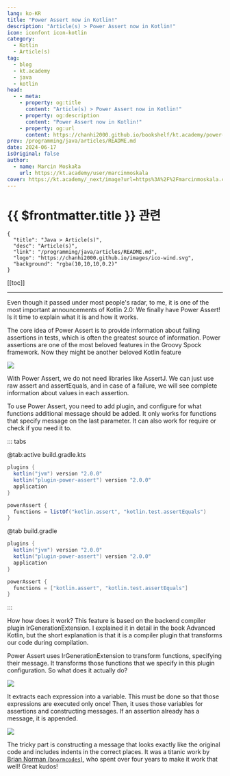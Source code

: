 ```yaml
---
lang: ko-KR
title: "Power Assert now in Kotlin!"
description: "Article(s) > Power Assert now in Kotlin!"
icon: iconfont icon-kotlin
category: 
  - Kotlin
  - Article(s)
tag: 
  - blog
  - kt.academy
  - java
  - kotlin
head:
  - - meta:
    - property: og:title
      content: "Article(s) > Power Assert now in Kotlin!"
    - property: og:description
      content: "Power Assert now in Kotlin!"
    - property: og:url
      content: https://chanhi2000.github.io/bookshelf/kt.academy/power-assert.html
prev: /programming/java/articles/README.md
date: 2024-06-17
isOriginal: false
author: 
  - name: Marcin Moskała
    url: https://kt.academy/user/marcinmoskala
cover: https://kt.academy/_next/image?url=https%3A%2F%2Fmarcinmoskala.com%2Fkt-academy-articles%2Fimages%2Fpower_assert_cover.png&w=750&q=75
---
```


# {{ $frontmatter.title }} 관련

```component VPCard
{
  "title": "Java > Article(s)",
  "desc": "Article(s)",
  "link": "/programming/java/articles/README.md",
  "logo": "https://chanhi2000.github.io/images/ico-wind.svg",
  "background": "rgba(10,10,10,0.2)"
}
```

[[toc]]

---

<SiteInfo
  name="Power Assert now in Kotlin!"
  desc="What is Power Assert, how to use it, and how it works in Kotlin."
  url="https://kt.academy/article/power-assert"
  logo="https://kt.academy/logo.png"
  preview="https://kt.academy/_next/image?url=https%3A%2F%2Fmarcinmoskala.com%2Fkt-academy-articles%2Fimages%2Fpower_assert_cover.png&w=750&q=75"/>

Even though it passed under most people's radar, to me, it is one of the most important announcements of Kotlin 2.0: We finally have Power Assert! Is it time to explain what it is and how it works.

The core idea of Power Assert is to provide information about failing assertions in tests, which is often the greatest source of information. Power assertions are one of the most beloved features in the Groovy Spock framework. Now they might be another beloved Kotlin feature

![](https://kt.academy/_next/image?url=https%3A%2F%2Fmarcinmoskala.com%2Fkt-academy-articles%2Fimages%2Fpower_assert_example_1.png&w=750&q=75)
<!-- TODO: transform to kotlin-playground -->

With Power Assert, we do not need libraries like AssertJ. We can just use raw assert and assertEquals, and in case of a failure, we will see complete information about values in each assertion.

To use Power Assert, you need to add plugin, and configure for what functions additional message should be added. It only works for functions that specify message on the last parameter. It can also work for require or check if you need it to.

::: tabs

@tab:active build.gradle.kts

```groovy
plugins {
  kotlin("jvm") version "2.0.0"
  kotlin("plugin-power-assert") version "2.0.0"
  application
}

powerAssert {
  functions = listOf("kotlin.assert", "kotlin.test.assertEquals")
}
```

@tab build.gradle

```groovy
plugins {
  kotlin("jvm") version "2.0.0"
  kotlin("plugin-power-assert") version "2.0.0"
  application
}

powerAssert {
  functions = ["kotlin.assert", "kotlin.test.assertEquals"]
}
```

:::

<!-- ![](https://kt.academy/_next/image?url=https%3A%2F%2Fmarcinmoskala.com%2Fkt-academy-articles%2Fimages%2Fpower_assert_config.png&w=384&q=75) -->

<!-- TODO: transform to kotlin-playground -->

How how does it work? This feature is based on the backend compiler plugin IrGenerationExtension. I explained it in detail in the book Advanced Kotlin, but the short explanation is that it is a compiler plugin that transforms our code during compilation.

Power Assert uses IrGenerationExtension to transform functions, specifying their message. It transforms those functions that we specify in this plugin configuration. So what does it actually do?

![](https://kt.academy/_next/image?url=https%3A%2F%2Fmarcinmoskala.com%2Fkt-academy-articles%2Fimages%2Fpower_assert_example_2.png&w=384&q=75)
<!-- TODO: transform to kotlin-playground -->

It extracts each expression into a variable. This must be done so that those expressions are executed only once! Then, it uses those variables for assertions and constructing messages. If an assertion already has a message, it is appended.

![](https://kt.academy/_next/image?url=https%3A%2F%2Fmarcinmoskala.com%2Fkt-academy-articles%2Fimages%2Fpower_assert_example_2_under_the_hood.png&w=384&q=75)
<!-- TODO: transform to kotlin-playground -->

The tricky part is constructing a message that looks exactly like the original code and includes indents in the correct places. It was a titanic work by [<FontIcon icon="fa-brands fa-x-twitter"/>Brian Norman (`bnormcodes`)](https://x.com/bnormcodes), who spent over four years to make it work that well! Great kudos!
